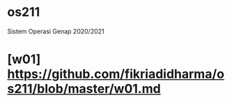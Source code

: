 # os211
Sistem Operasi Genap 2020/2021
# [**w01**] https://github.com/fikriadidharma/os211/blob/master/w01.md
